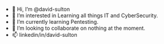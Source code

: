 - 👋 Hi, I’m @david-sulton
- 👀 I’m interested in Learning all things IT and CyberSecurity.
- 🌱 I’m currently learning Pentesting. 
- 💞️ I’m looking to collaborate on nothing at the moment. 
- 📫 linkedin/in/david-sulton

<!---
david-sulton/david-sulton is a ✨ special ✨ repository because its `README.md` (this file) appears on your GitHub profile.
You can click the Preview link to take a look at your changes.
--->
